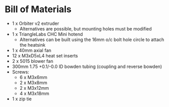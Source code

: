 # Bill of Materials

- 1 x Orbiter v2 extruder
  - Alternatives are possible, but mounting holes must be modified
- 1 x TriangleLabs CHC Mini hotend
  - Alternatives can be built using the 16mm o/c bolt hole circle to attach the heatsink
- 1 x 40mm axial fan
- 12 x M3xD5xL4 heat set inserts
- 2 x 5015 blower fan
- 300mm 1.75 +0.1/-0.0 ID bowden tubing (coupling and reverse bowden)
- Screws:
  - 6 x M3x6mm
  - 2 x M3x8mm
  - 2 x M3x12mm
  - 4 x M3x18mm
- 1 x zip tie
